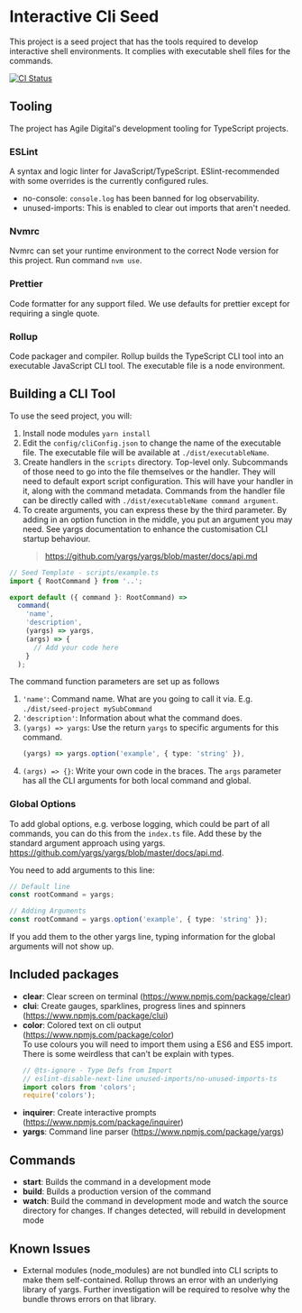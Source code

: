 # Interactive Cli Seed

This project is a seed project that has the tools required to develop
interactive shell environments. It complies with executable shell files for the
commands.

[![CI Status](https://github.com/agiledigital-labs/interactive-cli-seed/actions/workflows/node.js.yml/badge.svg)](https://github.com/agiledigital-labs/interactive-cli-seed/actions/workflows/node.js.yml)

## Tooling

The project has Agile Digital's development tooling for TypeScript projects.

### ESLint

A syntax and logic linter for JavaScript/TypeScript. ESlint-recommended with
some overrides is the currently configured rules.

- no-console: `console.log` has been banned for log observability.
- unused-imports: This is enabled to clear out imports that aren't needed.

### Nvmrc

Nvmrc can set your runtime environment to the correct Node version for this
project. Run command `nvm use`.

### Prettier

Code formatter for any support filed. We use defaults for prettier except for
requiring a single quote.

### Rollup

Code packager and compiler. Rollup builds the TypeScript CLI tool into an
executable JavaScript CLI tool. The executable file is a node environment.

## Building a CLI Tool

To use the seed project, you will:

1. Install node modules `yarn install`
2. Edit the `config/cliConfig.json` to change the name of the executable file.
   The executable file will be available at `./dist/executableName`.
3. Create handlers in the `scripts` directory. Top-level only. Subcommands of
   those need to go into the file themselves or the handler. They will need to
   default export script configuration. This will have your handler in it, along
   with the command metadata. Commands from the handler file can be directly
   called with `./dist/executableName command argument`.
4. To create arguments, you can express these by the third parameter. By adding
   in an option function in the middle, you put an argument you may need. See
   yargs documentation to enhance the customisation CLI startup behaviour.
   > https://github.com/yargs/yargs/blob/master/docs/api.md

```typescript
// Seed Template - scripts/example.ts
import { RootCommand } from '..';

export default ({ command }: RootCommand) =>
  command(
    'name',
    'description',
    (yargs) => yargs,
    (args) => {
      // Add your code here
    }
  );
```

The command function parameters are set up as follows

1. `'name'`: Command name. What are you going to call it via. E.g.
   `./dist/seed-project mySubCommand`
2. `'description'`: Information about what the command does.
3. `(yargs) => yargs`: Use the return `yargs` to specific arguments for this
   command.
   ```typescript
   (yargs) => yargs.option('example', { type: 'string' }),
   ```
4. `(args) => {}`: Write your own code in the braces. The `args` parameter has
   all the CLI arguments for both local command and global.

### Global Options

To add global options, e.g. verbose logging, which could be part of all
commands, you can do this from the `index.ts` file. Add these by the standard
argument approach using yargs.
https://github.com/yargs/yargs/blob/master/docs/api.md.

You need to add arguments to this line:

```typescript
// Default line
const rootCommand = yargs;

// Adding Arguments
const rootCommand = yargs.option('example', { type: 'string' });
```

If you add them to the other yargs line, typing information for the global
arguments will not show up.

## Included packages

- **clear**: Clear screen on terminal (https://www.npmjs.com/package/clear)
- **clui**: Create gauges, sparklines, progress lines and spinners
  (https://www.npmjs.com/package/clui)
- **color**: Colored text on cli output (https://www.npmjs.com/package/color)
  <br/>To use colours you will need to import them using a ES6 and ES5 import.
  There is some weirdless that can't be explain with types.
  ```typescript
  // @ts-ignore - Type Defs from Import
  // eslint-disable-next-line unused-imports/no-unused-imports-ts
  import colors from 'colors';
  require('colors');
  ```
- **inquirer**: Create interactive prompts
  (https://www.npmjs.com/package/inquirer)
- **yargs**: Command line parser (https://www.npmjs.com/package/yargs)

## Commands

- **start**: Builds the command in a development mode
- **build**: Builds a production version of the command
- **watch**: Build the command in development mode and watch the source
  directory for changes. If changes detected, will rebuild in development mode

## Known Issues

- External modules (node_modules) are not bundled into CLI scripts to make them
  self-contained. Rollup throws an error with an underlying library of yargs.
  Further investigation will be required to resolve why the bundle throws errors
  on that library.
